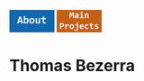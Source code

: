 <p align="left">
  <a href="About.md"><img alt="ABOUT" src="About Button.jpg" width="80"/></a>
  <a href="Main Projects.md"><img alt="MAIN PROJECTS" src="Main Button.jpg" width="80"/></a>
</p>
<h1></h1>

# Thomas Bezerra